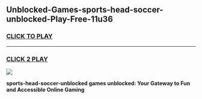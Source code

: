 
## Unblocked-Games-sports-head-soccer-unblocked-Play-Free-11u36
<h3>
<a href="https://premium76.site?title=sports-head-soccer-unblocked&ref=12A">CLICK TO PLAY</a></h3>
<hr>

<h3>
<a href="https://premium76.site?title=sports-head-soccer-unblocked&ref=12A">CLICK 2 PLAY</a>
  
</h3>

<a href="https://premium76.site?title=sports-head-soccer-unblocked&ref=12A"><img src="https://clearcache.store/games.png"></a>


**sports-head-soccer-unblocked games unblocked: Your Gateway to Fun and Accessible Online Gaming**

